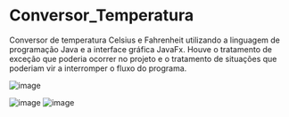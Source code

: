 # Conversor_Temperatura
Conversor de temperatura Celsius e Fahrenheit utilizando a linguagem de programação Java e a interface gráfica JavaFx. Houve o tratamento de exceção que poderia ocorrer no projeto e o tratamento de situações que poderiam vir a interromper o fluxo do programa. 

![image](https://user-images.githubusercontent.com/76132917/216719737-2a1697ca-aa9c-4055-a4db-8083b2a8f1b5.png)

![image](https://user-images.githubusercontent.com/76132917/216719893-9f5a97ea-b7a3-4745-bdee-3ea8abad7f4b.png)
![image](https://user-images.githubusercontent.com/76132917/216720660-4afac7f5-b9a3-4ce6-9e3f-705f79b294f7.png)

